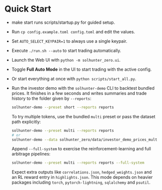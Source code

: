 # Quick Start

- make start runs scripts/startup.py for guided setup.
- Run `cp config.example.toml config.toml` and edit the values.
- Set `AUTO_SELECT_KEYPAIR=1` to always use a single keypair.
- Execute `./run.sh --auto` to start trading automatically.
- Launch the Web UI with `python -m solhunter_zero.ui`.
- Toggle **Full Auto Mode** in the UI to start trading with the active config.
- Or start everything at once with `python scripts/start_all.py`.
- Run the investor demo with the `solhunter-demo` CLI to backtest bundled prices. It finishes in a few seconds and writes summaries and trade history to the folder given by `--reports`:

  ```bash
  solhunter-demo --preset short --reports reports
  ```

  To try multiple tokens, use the bundled `multi` preset or pass the dataset path explicitly:

  ```bash
  solhunter-demo --preset multi --reports reports
  # or
  solhunter-demo --data solhunter_zero/data/investor_demo_prices_multi.json --reports reports
  ```

  Append `--full-system` to exercise the reinforcement-learning and full
  arbitrage pipelines:

  ```bash
  solhunter-demo --preset multi --reports reports --full-system
  ```

  Expect extra outputs like `correlations.json`, `hedged_weights.json` and an
  RL reward entry in `highlights.json`. This mode depends on heavier packages
  including `torch`, `pytorch-lightning`, `sqlalchemy` and `psutil`.
